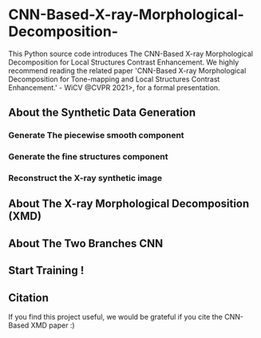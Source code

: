 # CNN-Based-X-ray-Morphological-Decomposition-
This Python source code introduces The CNN-Based X-ray Morphological Decomposition for Local Structures Contrast Enhancement. We highly recommend reading the related paper 'CNN-Based X-ray Morphological Decomposition for Tone-mapping and Local Structures Contrast Enhancement.' - WiCV @CVPR 2021>, for a formal presentation.

## About the Synthetic Data Generation
### Generate The piecewise smooth component


### Generate the fine structures component


### Reconstruct the X-ray synthetic image


## About The X-ray Morphological Decomposition (XMD)


## About The Two Branches CNN 


## Start Training !


## Citation

If you find this project useful, we would be grateful if you cite the CNN-Based XMD paper :) 


